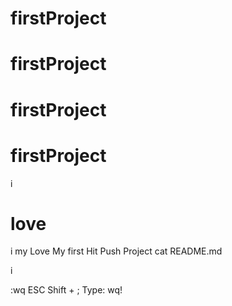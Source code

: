 # firstProject
# firstProject
# firstProject
# firstProject

i
# love
i
my Love
My first Hit Push Project
cat README.md

 i











:wq
ESC
Shift + ;
Type: wq!
